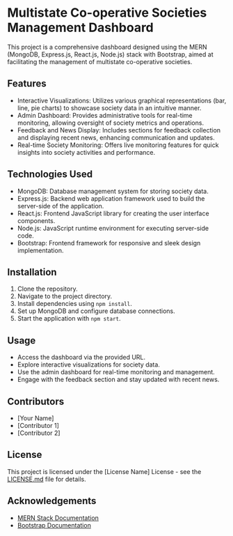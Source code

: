 # Multistate Co-operative Societies Management Dashboard

This project is a comprehensive dashboard designed using the MERN (MongoDB, Express.js, React.js, Node.js) stack with Bootstrap, aimed at facilitating the management of multistate co-operative societies.

## Features

- Interactive Visualizations: Utilizes various graphical representations (bar, line, pie charts) to showcase society data in an intuitive manner.
- Admin Dashboard: Provides administrative tools for real-time monitoring, allowing oversight of society metrics and operations.
- Feedback and News Display: Includes sections for feedback collection and displaying recent news, enhancing communication and updates.
- Real-time Society Monitoring: Offers live monitoring features for quick insights into society activities and performance.

## Technologies Used

- MongoDB: Database management system for storing society data.
- Express.js: Backend web application framework used to build the server-side of the application.
- React.js: Frontend JavaScript library for creating the user interface components.
- Node.js: JavaScript runtime environment for executing server-side code.
- Bootstrap: Frontend framework for responsive and sleek design implementation.

## Installation

1. Clone the repository.
2. Navigate to the project directory.
3. Install dependencies using `npm install`.
4. Set up MongoDB and configure database connections.
5. Start the application with `npm start`.

## Usage

- Access the dashboard via the provided URL.
- Explore interactive visualizations for society data.
- Use the admin dashboard for real-time monitoring and management.
- Engage with the feedback section and stay updated with recent news.

## Contributors

- [Your Name]
- [Contributor 1]
- [Contributor 2]

## License

This project is licensed under the [License Name] License - see the [LICENSE.md](LICENSE.md) file for details.

## Acknowledgements

- [MERN Stack Documentation](https://www.mongodb.com/mern-stack)
- [Bootstrap Documentation](https://getbootstrap.com/docs/)
